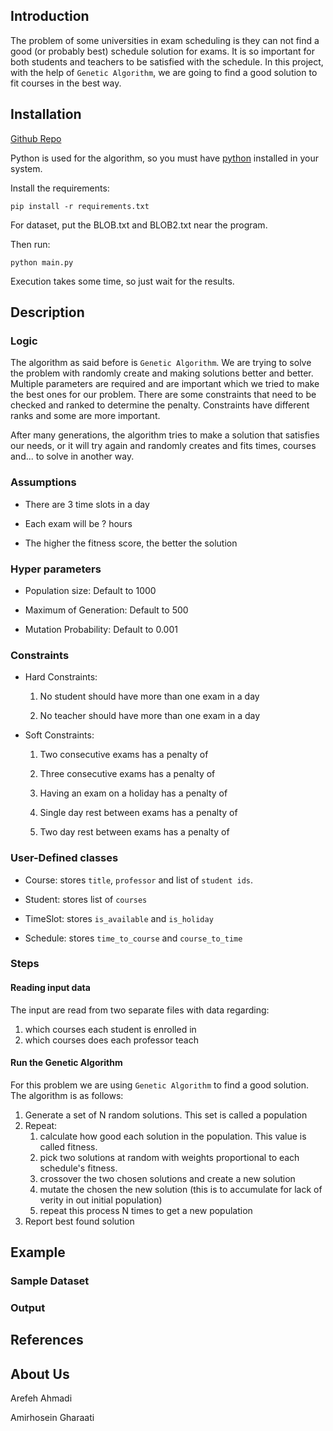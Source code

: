 ## Introduction

The problem of some universities in exam scheduling is they can not find a good (or probably best) schedule solution for exams. It is so important for both students and teachers to be satisfied with the schedule. In this project, with the help of `Genetic Algorithm`, we are going to find a good solution to fit courses in the best way.

## Installation

[Github Repo](https://github.com/Arefeh902/ExamScheduling)

Python is used for the algorithm, so you must have [python](https://www.python.org/) installed in your system.

Install the requirements:

```
pip install -r requirements.txt
```

For dataset, put the BLOB.txt and BLOB2.txt near the program.

Then run:

```
python main.py
```

Execution takes some time, so just wait for the results.

## Description

### Logic

The algorithm as said before is `Genetic Algorithm`. We are trying to solve the problem with randomly create and making solutions better and better. Multiple parameters are required and are important which we tried to make the best ones for our problem. There are some constraints that need to be checked and ranked to determine the penalty. Constraints have different ranks and some are more important.

After many generations, the algorithm tries to make a solution that satisfies our needs, or it will try again and randomly creates and fits times, courses and... to solve in another way.

### Assumptions

- There are 3 time slots in a day

- Each exam will be ? hours

- The higher the fitness score, the better the solution

### Hyper parameters

- Population size: Default to 1000

- Maximum of Generation: Default to 500

- Mutation Probability: Default to 0.001

### Constraints

- Hard Constraints:

  1. No student should have more than one exam in a day

  2. No teacher should have more than one exam in a day

- Soft Constraints:

  1. Two consecutive exams has a penalty of

  2. Three consecutive exams has a penalty of

  3. Having an exam on a holiday has a penalty of

  4. Single day rest between exams has a penalty of

  5. Two day rest between exams has a penalty of

### User-Defined classes

- Course: stores `title`, `professor` and list of `student ids`.

- Student: stores list of `courses`

- TimeSlot: stores `is_available` and `is_holiday`

- Schedule: stores `time_to_course` and `course_to_time`

### Steps

#### Reading input data

The input are read from two separate files with data regarding:

1. which courses each student is enrolled in
2. which courses does each professor teach

#### Run the Genetic Algorithm

For this problem we are using `Genetic Algorithm` to find a good solution.
The algorithm is as follows:

1. Generate a set of N random solutions. This set is called a population
2. Repeat:
   1. calculate how good each solution in the population. This value is called fitness.
   2. pick two solutions at random with weights proportional to each schedule's fitness.
   3. crossover the two chosen solutions and create a new solution
   4. mutate the chosen the new solution (this is to accumulate for lack of verity in out initial population)
   5. repeat this process N times to get a new population
3. Report best found solution

## Example

### Sample Dataset

### Output

## References

## About Us

Arefeh Ahmadi

Amirhosein Gharaati
